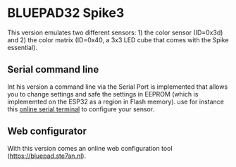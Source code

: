 # BLUEPAD32 Spike3


This version emulates two different sensors: 1) the color sensor (ID=0x3d) and 2) the color matrix (ID=0x40, a 3x3 LED cube that comes with the Spike essential).

## Serial command line

Int his version a command line via the Serial Port is implemented that allows you to change settings and safe the settings in EEPROM (which is implememted on the ESP32 as a region in Flash memory).
use for instance this [online serial terminal](https://googlechromelabs.github.io/serial-terminal/) to configure your sensor.


## Web configurator

With this version comes an online web configuration tool (https://bluepad.ste7an.nl).
